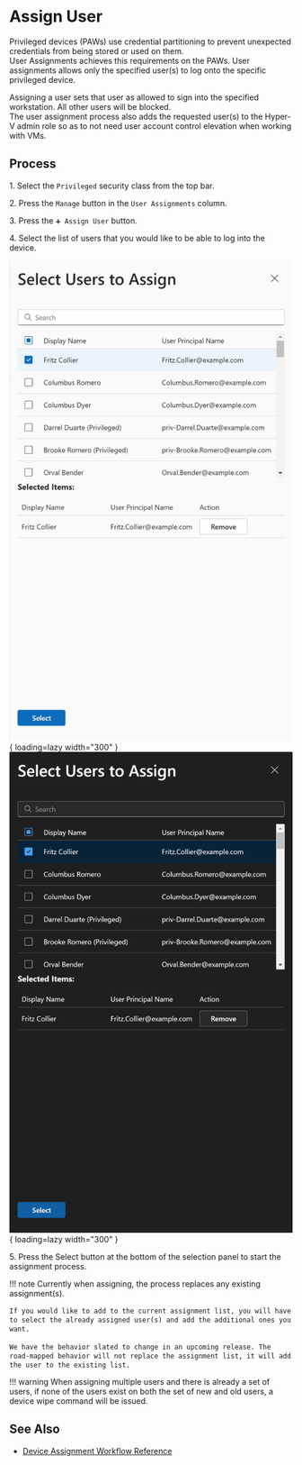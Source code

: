 # Assign User

Privileged devices (PAWs) use credential partitioning to prevent unexpected credentials from being stored or used on them.  
User Assignments achieves this requirements on the PAWs. User assignments allows only the specified user(s) to log onto the specific privileged device.

Assigning a user sets that user as allowed to sign into the specified workstation. All other users will be blocked.  
The user assignment process also adds the requested user(s) to the Hyper-V admin role so as to not need user account control elevation when working with VMs.

## Process

1\. Select the `Privileged` security class from the top bar.

2\. Press the `Manage` button in the `User Assignments` column.

3\. Press the `➕ Assign User` button.

4\. Select the list of users that you would like to be able to log into the device.

![Screenshot of the privileged user picker with a single user "Fritz Collier" selected.](../../../../assets/Images/Screenshots/Select-User-to-Assign-Light.png#only-light){ loading=lazy width="300" }
![Screenshot of the privileged user picker with a single user "Fritz Collier" selected.](../../../../assets/Images/Screenshots/Select-User-to-Assign-Dark.png#only-dark){ loading=lazy width="300" }

5\. Press the Select button at the bottom of the selection panel to start the assignment process.

!!! note
    Currently when assigning, the process replaces any existing assignment(s).

    If you would like to add to the current assignment list, you will have to select the already assigned user(s) and add the additional ones you want.

    We have the behavior slated to change in an upcoming release. The road-mapped behavior will not replace the assignment list, it will add the user to the existing list.

!!! warning
    When assigning multiple users and there is already a set of users, if none of the users exist on both the set of new and old users, a device wipe command will be issued.

## See Also

- [Device Assignment Workflow Reference](../../../../Reference/Architecture/Diagrams/Device-Assign.md)

